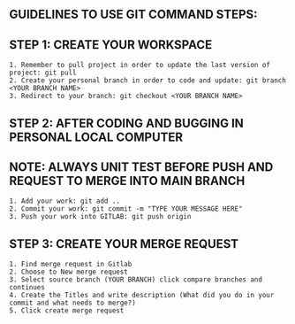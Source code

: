 ## GUIDELINES TO USE GIT COMMAND STEPS:

## STEP 1: CREATE YOUR WORKSPACE
    1. Remember to pull project in order to update the last version of project: git pull
    2. Create your personal branch in order to code and update: git branch <YOUR BRANCH NAME>
    3. Redirect to your branch: git checkout <YOUR BRANCH NAME>

## STEP 2: AFTER CODING AND BUGGING IN PERSONAL LOCAL COMPUTER
## NOTE: ALWAYS UNIT TEST BEFORE PUSH AND REQUEST TO MERGE INTO MAIN BRANCH
    1. Add your work: git add ..
    2. Commit your work: git commit -m "TYPE YOUR MESSAGE HERE"
    3. Push your work into GITLAB: git push origin

## STEP 3: CREATE YOUR MERGE REQUEST
    1. Find merge request in Gitlab
    2. Choose to New merge request
    3. Select source branch (YOUR BRANCH) click compare branches and continues
    4. Create the Titles and write description (What did you do in your commit and what needs to merge?)
    5. Click create merge request